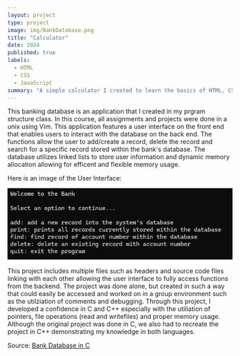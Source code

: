 ```yaml
---
layout: project
type: project
image: img/BankDatabase.png
title: "Calculator"
date: 2024
published: true
labels:
  - HTML
  - CSS
  - JavaScript
summary: "A simple calculator I created to learn the basics of HTML, CSS and JavaScript"
---
```


This banking database is an application that I created in my prgram structure class. In this course, all assignments and projects were done in a unix using Vim. This application features a user interface on the front end that enables users to interact with the database on the back end. The functions allow the user to add/create a record, delete the record and search for a specific record stored within the bank's database. The database utilizes linked lists to store user information and dynamic memory allocation allowing for efficent and flexible memory usage. 

Here is an image of the User Interface:

<img class="img-fluid" src="../img/BankUI.png">

This project includes multiple files such as headers and source code files linking with each other allowing the user interface to fully access functions from the backend. The project was done alone, but created in such a way that could easily be accessed and worked on in a group environment such as the utilziation of comments and debugging. Through this project, I developed a confidence in C and C++ especially with the utiliation of pointers, file operations (read and writefiles) and proper memory usage. Although the original project was done in C, we also had to recreate the project in C++ demonstrating my knowledge in both languages. 

Source: <a href="https://github.com/hoangv11/BankDatabaseC">Bank Database in C</a>

